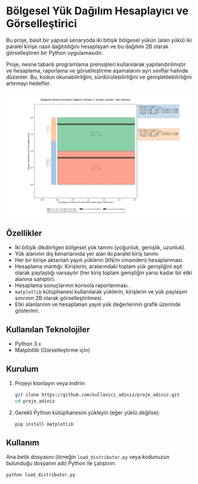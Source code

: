 # Bölgesel Yük Dağılım Hesaplayıcı ve Görselleştirici

Bu proje, basit bir yapısal senaryoda iki bitişik bölgesel yükün (alan yükü) iki paralel kirişe nasıl dağıtıldığını hesaplayan ve bu dağılımı 2B olarak görselleştiren bir Python uygulamasıdır.

Proje, nesne tabanlı programlama prensipleri kullanılarak yapılandırılmıştır ve hesaplama, raporlama ve görselleştirme aşamalarını ayrı sınıflar halinde düzenler. Bu, kodun okunabilirliğini, sürdürülebilirliğini ve genişletilebilirliğini artırmayı hedefler.

![Örnek Görselleştirme](Figure_1.png)

## Özellikler

*   İki bitişik dikdörtgen bölgesel yük tanımı (yoğunluk, genişlik, uzunluk).
*   Yük alanının dış kenarlarında yer alan iki paralel kiriş tanımı
*   Her bir kirişe aktarılan yayılı yüklerin (kN/m cinsinden) hesaplanması.
*   Hesaplama mantığı: Kirişlerin, aralarındaki toplam yük genişliğini eşit olarak paylaştığı varsayılır (her kiriş toplam genişliğin yarısı kadar bir etki alanına sahiptir).
*   Hesaplama sonuçlarının konsola raporlanması.
*   `matplotlib` kütüphanesi kullanılarak yüklerin, kirişlerin ve yük paylaşım sınırının 2B olarak görselleştirilmesi.
*   Etki alanlarının ve hesaplanan yayılı yük değerlerinin grafik üzerinde gösterimi.

## Kullanılan Teknolojiler

*   Python 3.x
*   Matplotlib (Görselleştirme için)

## Kurulum

1.  Projeyi klonlayın veya indirin:
    ```bash
    git clone https://github.com/kullanici_adiniz/proje_adiniz.git
    cd proje_adiniz
    ```
2.  Gerekli Python kütüphanesini yükleyin (eğer yüklü değilse):
    ```bash
    pip install matplotlib
    ```

## Kullanım

Ana betik dosyasını (örneğin `load_distributor.py` veya kodunuzun bulunduğu dosyanın adı) Python ile çalıştırın:

```bash
python load_distributor.py



